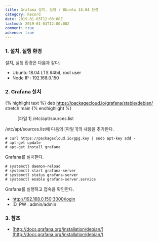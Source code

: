 ```yaml
---
title: Grafana 설치, 실행 / Ubuntu 18.04 환경
category: Record
date: 2019-01-03T12:00:00Z
lastmod: 2019-01-03T12:00:00Z
comment: true
adsense: true
---
```


### 1. 설치, 실행 환경

설치, 실행 환경은 다음과 같다.
* Ubuntu 18.04 LTS 64bit, root user
* Node IP : 192.168.0.150

### 2. Grafana 설치

{% highlight text %}
deb https://packagecloud.io/grafana/stable/debian/ stretch main
{% endhighlight %}
<figure>
<figcaption class="caption">[파일 1] /etc/apt/sources.list</figcaption>
</figure>

/etc/apt/sources.list에 다음의 [파일 1]의 내용을 추가한다.

~~~console
# curl https://packagecloud.io/gpg.key | sudo apt-key add -
# apt-get update
# apt-get install grafana
~~~

Grafana를 설치한다.

~~~console
# systemctl daemon-reload
# systemctl start grafana-server
# systemctl status grafana-server
# systemctl enable grafana-server.service
~~~

Grafana를 실행하고 접속을 확인한다.
* http://192.168.0.150:3000/login
* ID, PW : admin/admin

### 3. 참조

* [http://docs.grafana.org/installation/debian/](http://docs.grafana.org/installation/debian/)
